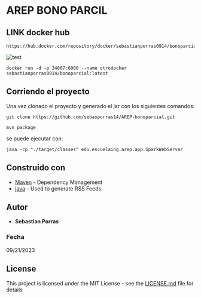 # AREP BONO PARCIL

## LINK docker hub
~~~
https://hub.docker.com/repository/docker/sebastianporras0914/bonoparcial/general
~~~

![test](https://github.com/sebasporras14/AREP-lab04/blob/master/img/dockerhub.png)

~~~
docker run -d -p 34007:6000 --name otrodocker sebastianporras0914/bonoparcial:latest
~~~


## Corriendo el proyecto

Una vez clonado el proyecto y generado el jar con los siguientes comandos:

~~~
git clone https://github.com/sebasporras14/AREP-bonoparcial.git
~~~
~~~
mvn package
~~~

se puede ejecutar con:

~~~
java -cp "./target/classes" edu.escuelaing.arep.app.SparkWebServer
~~~

## Construido con 
* [Maven](https://maven.apache.org/) - Dependency Management
* [java](https://rometools.github.io/rome/) - Used to generate RSS Feeds


## Autor

* **Sebastian Porras**

### Fecha

09/21/2023 

## License

This project is licensed under the MIT License - see the [LICENSE.md](LICENSE.md) file for details
